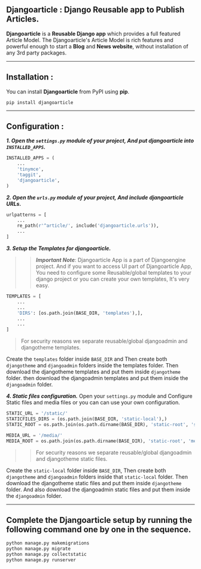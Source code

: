 ## Djangoarticle : Django Reusable app to Publish Articles.

**Djangoarticle** is a **Reusable Django app** which provides a full featured Article Model. The Djangoarticle's Article Model is rich features and powerful enough to start a **Blog** and **News website**, without installation of any 3rd party packages.
___


## Installation :
You can install **Djangoarticle** from PyPI using **pip**.

``` pip install djangoarticle ```
___


## Configuration :
***1. Open the ```settings.py``` module of your project, And put djangoarticle into ```INSTALLED_APPS```.***
```python
INSTALLED_APPS = (
    ...
    'tinymce',
    'taggit',
    'djangoarticle',
)
```

***2. Open the ```urls.py``` module of your project, And include djangoarticle URLs.***
```python
urlpatterns = [
    ...
    re_path(r'^article/', include('djangoarticle.urls')),
    ...
]
```

***3. Setup the Templates for djangoarticle.***
>> ***Important Note***: Djangoarticle App is a part of Djangoengine project. And if you want to access UI part of Djangoarticle App, You need to configure some Reusable/global templates to your django project or you can create your own templates, It's very easy.
```python
TEMPLATES = [
    ...
    ...
    'DIRS': [os.path.join(BASE_DIR, 'templates'),],
    ...
    ...
]
```

>For security reasons we separate reusable/global djangoadmin and djangotheme templates.

Create the ```templates``` folder inside ```BASE_DIR``` and Then create both ```djangotheme``` and ```djangoadmin``` folders inside the templates folder.
Then download the djangotheme templates and put them inside ```djangotheme``` folder.
then download the djangoadmin templates and put them inside the ```djangoadmin``` folder.

***4. Static files configuration.***
Open your ```settings.py``` module and Configure Static files and media files or you can can use your own configuration.
```python
STATIC_URL = '/static/'
STATICFILES_DIRS = (os.path.join(BASE_DIR, 'static-local'),)
STATIC_ROOT = os.path.join(os.path.dirname(BASE_DIR), 'static-root', 'stat')

MEDIA_URL = '/media/'
MEDIA_ROOT = os.path.join(os.path.dirname(BASE_DIR), 'static-root', 'media')
```
>>For security reasons we separate reusable/global djangoadmin and djangotheme static files.

Create the ```static-local``` folder inside ```BASE_DIR```, Then create both ```djangotheme``` and ```djangoadmin``` folders inside that ```static-local``` folder.
Then download the djangotheme static files and put them inside ```djangotheme``` folder. And also download the djangoadmin static files and put them inside the ```djangoadmin``` folder.
___


## Complete the Djangoarticle setup by running the following command one by one in the sequence.
```python
python manage.py makemigrations
python manage.py migrate
python manage.py collectstatic
python manage.py runserver
```